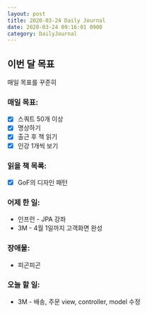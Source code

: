 ```yaml
---
layout: post
title: 2020-03-24 Daily Journal
date: 2020-03-24 09:16:01 0900
category: DailyJournal
---
```


## 이번 달 목표
매일 목표를 꾸준히

### 매일 목표:
- [x] 스쿼트 50개 이상
- [x] 명상하기
- [x] 출근 후 책 읽기
- [x] 인강 1개씩 보기

### 읽을 책 목록:
- [x] GoF의 디자인 패턴

### 어제 한 일:
* 인프런 - JPA 강좌
* 3M - 4월 1일까지 고객화면 완성

### 장애물:
* 피곤피곤

### 오늘 할 일:
* 3M - 배송, 주문 view, controller, model 수정
